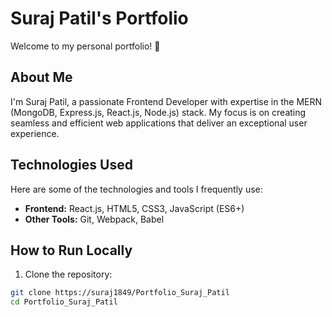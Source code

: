 # Suraj Patil's Portfolio

Welcome to my personal portfolio! 👋

## About Me

I'm Suraj Patil, a passionate Frontend Developer with expertise in the MERN (MongoDB, Express.js, React.js, Node.js) stack. 
My focus is on creating seamless and efficient web applications that deliver an exceptional user experience.

## Technologies Used

Here are some of the technologies and tools I frequently use:

- **Frontend:** React.js, HTML5, CSS3, JavaScript (ES6+)
- **Other Tools:** Git, Webpack, Babel

## How to Run Locally

1. Clone the repository:

```bash
git clone https://suraj1849/Portfolio_Suraj_Patil
cd Portfolio_Suraj_Patil


